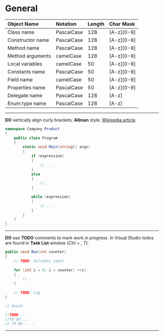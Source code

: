 # General

| Object Name      | Notation   | Length | Char Mask  |
|:-----------------|:-----------|:-------|:-----------|
| Class name       | PascalCase |    128 | [A-z][0-9] |
| Constructor name | PascalCase |    128 | [A-z][0-9] |
| Method name      | PascalCase |    128 | [A-z][0-9] |
| Method arguments | camelCase  |    128 | [A-z][0-9] |
| Local variables  | camelCase  |     50 | [A-z][0-9] |
| Constants name   | PascalCase |     50 | [A-z][0-9] |
| Field name       | camelCase  |     50 | [A-z][0-9] |
| Properties name  | PascalCase |     50 | [A-z][0-9] |
| Delegate name    | PascalCase |    128 | [A-z]      |
| Enum type name   | PascalCase |    128 | [A-z]      |

***

**DO** vertically align curly brackets. **Allman** style. [Wikipedia article](https://en.wikipedia.org/wiki/Indentation_style)
``` csharp
namespace Company.Product
{
    public class Program
    {
        static void Main(string[] args)
        {
            if (expression)
            {
                // ...
            }
            else
            {
                // ...    
            }
            
            while (expression)
            {
                // ...
            }
        }
    }
}
```

---

**DO** use **TODO** comments to mark work in progress.
In Visual Studio todos are found in **Task List** window (*Ctrl + \, T*).
``` csharp
public void Run(int counter)
{
    // TODO: Validate input
    
    for (int i = 0; i < counter; ++i)
    {
        // ...
    }
    
    // TODO: Log
}

// Avoid

//TODO ...
//TO DO ...
// TO DO : ...
```

---
